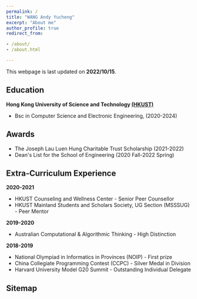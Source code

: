 ```yaml
---
permalink: /
title: "WANG Andy Yucheng"
excerpt: "About me"
author_profile: true
redirect_from:

- /about/
- /about.html

---
```

This webpage is last updated on **2022/10/15**.

## Education

**Hong Kong University of Science and Technology [(HKUST)](https://hkust.edu.hk/)**

- Bsc in Computer Science and Electronic Engineering, (2020-2024)


## Awards

* The Joseph Lau Luen Hung Charitable Trust Scholarship  (2021-2022)
* Dean's List for the School of Engineering (2020 Fall-2022 Spring)

## Extra-Curriculum Experience

**2020-2021**
* HKUST Counseling and Wellness Center - Senior Peer Counsellor
* HKUST Mainland Students and Scholars Society, UG Section (MSSSUG) - Peer Mentor

**2019-2020**
* Australian Computational & Algorithmic Thinking - High Distinction

**2018-2019**
* National Olympiad in Informatics in Provinces (NOIP) - First prize
* China Collegiate Programming Contest (CCPC) - Silver Medal in Division
* Harvard University Model G20 Summit - Outstanding Individual Delegate


## Sitemap

<script type="text/javascript" id="clustrmaps" src="//clustrmaps.com/map_v2.js?d=_EuMUdqfJXObUeQJ8BBTr_9jxpR7j8MUiCp0Hn8UJwA&cl=ffffff&w=a"></script>

